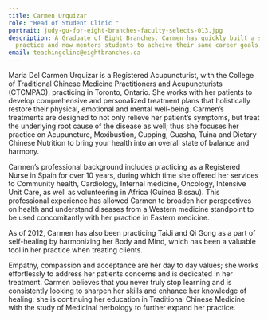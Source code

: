 ```yaml
---
title: Carmen Urquizar
role: "Head of Student Clinic "
portrait: judy-gu-for-eight-branches-faculty-selects-013.jpg
description: A Graduate of Eight Branches. Carmen has quickly built a successful
  practice and now mentors students to acheive their same career goals.
email: teachingclinc@eightbranches.ca
---
```

Maria Del Carmen Urquizar is a Registered Acupuncturist, with the College of Traditional Chinese Medicine Practitioners and Acupuncturists (CTCMPAO), practicing in Toronto, Ontario. She works with her patients to develop comprehensive and personalized treatment plans that holistically restore their physical, emotional and mental well-being. Carmen’s treatments are designed to not only relieve her patient’s symptoms, but treat the underlying root cause of the disease as well; thus she focuses her practice on Acupuncture, Moxibustion, Cupping, Guasha, Tuina and Dietary Chinese Nutrition to bring your health into an overall state of balance and harmony.

Carmen’s professional background includes practicing as a Registered Nurse in Spain for over 10 years, during which time she offered her services to Community health, Cardiology, Internal medicine, Oncology, Intensive Unit Care, as well as volunteering in Africa (Guinea Bissau). This professional experience has allowed Carmen to broaden her perspectives on health and understand diseases from a Western medicine standpoint to be used concomitantly with her practice in Eastern medicine.

As of 2012, Carmen has also been practicing TaiJi and Qi Gong as a part of self-healing by harmonizing her Body and Mind, which has been a valuable tool in her practice when treating clients.

Empathy, compassion and acceptance are her day to day values; she works effortlessly to address her patients concerns and is dedicated in her treatment. Carmen believes that you never truly stop learning and is consistently looking to sharpen her skills and enhance her knowledge of healing; she is continuing her education in Traditional Chinese Medicine with the study of Medicinal herbology to further expand her practice.